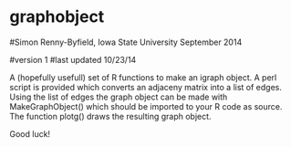 graphobject
===========

#Simon Renny-Byfield, Iowa State University September 2014

#version 1
#last updated 10/23/14


A (hopefully usefull) set of R functions to make an igraph object. A perl script is provided which converts an adjaceny matrix into a list of edges. Using the list of edges the graph object can be made with MakeGraphObject() which should be imported to your R code as source. The function plotg() draws the resulting graph object. 

Good luck!
